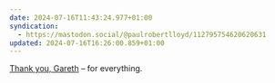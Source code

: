 ```yaml
---
date: 2024-07-16T11:43:24.977+01:00
syndication:
  - https://mastodon.social/@paulrobertlloyd/112795754620620631
updated: 2024-07-16T16:26:00.859+01:00
---
```


[Thank you, Gareth](https://www.theguardian.com/football/article/2024/jul/16/gareth-southgate-england-resignation-statement-in-full) – for everything.
